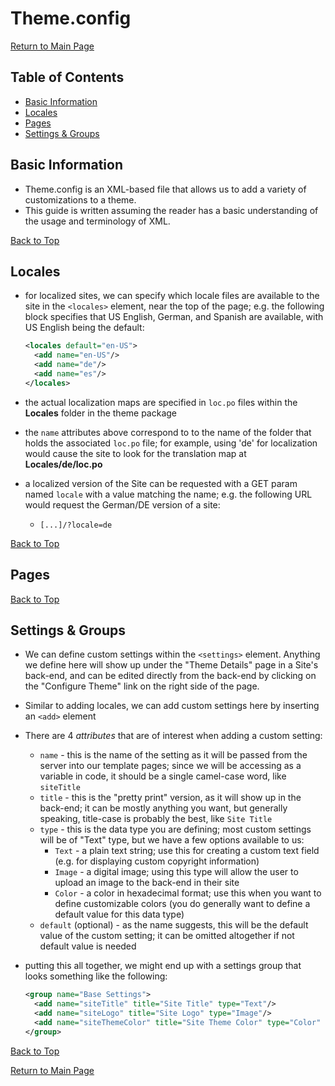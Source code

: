 # Theme.config

[Return to Main Page](https://github.com/reg-support/reg-dev-guide/blob/master/README.md)

## <a name="top">Table of Contents

- [Basic Information](#1)
- [Locales](#2)
- [Pages](#3)
- [Settings & Groups](#4)


## <a name="1"></a>Basic Information

- Theme.config is an XML-based file that allows us to add a variety of customizations to a theme.
- This guide is written assuming the reader has a basic understanding of the usage and terminology of XML.


[Back to Top](#top)
## <a name="2"></a>Locales

- for localized sites, we can specify which locale files are available to the site in the `<locales>` element, near the top of the page; e.g. the following block specifies that US English, German, and Spanish are available, with US English being the default:

  ```xml
  <locales default="en-US">
    <add name="en-US"/>
    <add name="de"/>
    <add name="es"/>
  </locales>
  ```

- the actual localization maps are specified in `loc.po` files within the **Locales** folder in the theme package
- the `name` attributes above correspond to to the name of the folder that holds the associated `loc.po` file; for example, using 'de' for localization would cause the site to look for the translation map at **Locales/de/loc.po**
- a localized version of the Site can be requested with a GET param named `locale` with a value matching the name; e.g. the following URL would request the German/DE version of a site:
  + `[...]/?locale=de`


[Back to Top](#top)
## <a name="3"></a>Pages

[Back to Top](#top)
## <a name="4"></a>Settings & Groups

- We can define custom settings within the `<settings>` element. Anything we define here will show up under the "Theme Details" page in a Site's back-end, and can be edited directly from the back-end by clicking on the "Configure Theme" link on the right side of the page.
- Similar to adding locales, we can add custom settings here by inserting an `<add>` element
- There are 4 _attributes_ that are of interest when adding a custom setting:
  + `name` - this is the name of the setting as it will be passed from the server into our template pages; since we will be accessing as a variable in code, it should be a single camel-case word, like `siteTitle`
  + `title` - this is the "pretty print" version, as it will show up in the back-end; it can be mostly anything you want, but generally speaking, title-case is probably the best, like `Site Title`
  + `type` - this is the data type you are defining; most custom settings will be of "Text" type, but we have a few options available to us:
    - `Text` - a plain text string; use this for creating a custom text field (e.g. for displaying custom copyright information)
    - `Image` - a digital image; using this type will allow the user to upload an image to the back-end in their site
    - `Color` - a color in hexadecimal format; use this when you want to define customizable colors (you do generally want to define a default value for this data type)
  + `default` (optional) - as the name suggests, this will be the default value of the custom setting; it can be omitted altogether if not default value is needed
- putting this all together, we might end up with a settings group that looks something like the following:

  ```xml
  <group name="Base Settings">
    <add name="siteTitle" title="Site Title" type="Text"/>
    <add name="siteLogo" title="Site Logo" type="Image"/>
    <add name="siteThemeColor" title="Site Theme Color" type="Color" default="#428BCA"/>
  </group>
  ```

[Back to Top](#top)

[Return to Main Page](https://github.com/reg-support/reg-dev-guide/blob/master/README.md)
